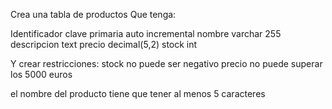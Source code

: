 Crea una tabla de productos
Que tenga:

Identificador clave primaria auto incremental
nombre varchar 255
descripcion text
precio decimal(5,2)
stock int

Y crear restricciones:
stock no puede ser negativo
precio no puede superar los 5000 euros

el nombre del producto tiene que tener al menos 5 caracteres

